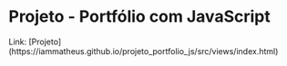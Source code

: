 # Projeto - Portfólio com JavaScript

<p>Link: [Projeto](https://iammatheus.github.io/projeto_portfolio_js/src/views/index.html)</p>
